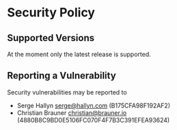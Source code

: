 # Security Policy

## Supported Versions

At the moment only the latest release is supported.

## Reporting a Vulnerability

Security vulnerabilities may be reported to
* Serge Hallyn <serge@hallyn.com> (B175CFA98F192AF2)
* Christian Brauner <christian@brauner.io> (4880B8C9BD0E5106FC070F4F7B3C391EFEA93624)
